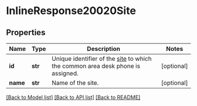 # InlineResponse20020Site

## Properties
Name | Type | Description | Notes
------------ | ------------- | ------------- | -------------
**id** | **str** | Unique identifier of the [site](https://support.zoom.us/hc/en-us/articles/360020809672-Managing-Multiple-Sites) to which the common area desk phone is assigned. | [optional] 
**name** | **str** | Name of the site. | [optional] 

[[Back to Model list]](../README.md#documentation-for-models) [[Back to API list]](../README.md#documentation-for-api-endpoints) [[Back to README]](../README.md)


